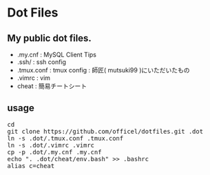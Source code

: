 Dot Files
========

My public dot files.
--------------------

* .my.cnf : MySQL Client Tips
* .ssh/ : ssh config
* .tmux.conf : tmux config : 師匠( mutsuki99 )にいただいたもの
* .vimrc : vim
* cheat : 簡易チートシート

usage
-----
<pre>
cd
git clone https://github.com/officel/dotfiles.git .dot
ln -s .dot/.tmux.conf .tmux.conf
ln -s .dot/.vimrc .vimrc
cp -p .dot/.my.cnf .my.cnf
echo ". .dot/cheat/env.bash" >> .bashrc
alias c=cheat
</pre>
